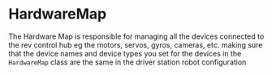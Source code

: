 # HardwareMap

The Hardware Map is responsible for managing all the devices connected to the rev control hub eg the motors, servos, gyros, cameras, etc. making sure that the device names and device types you set for the devices in the `HardwareMap` class are the same in the driver station robot configuration
